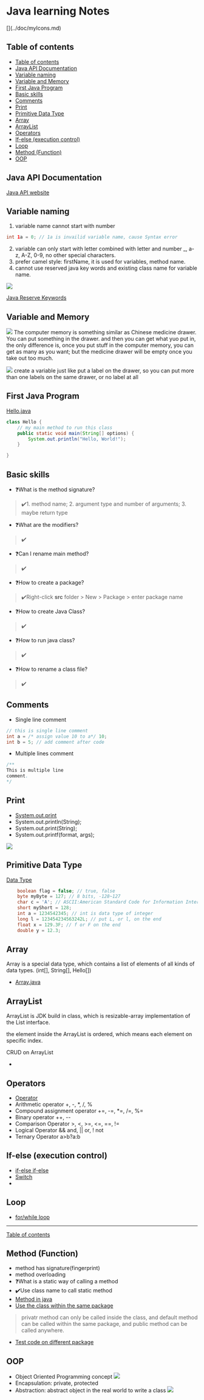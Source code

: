 <h1> Java learning Notes </h1>
[](../doc/myIcons.md)

## Table of contents
- [Table of contents](#table-of-contents)
- [Java API Documentation](#java-api-documentation)
- [Variable naming](#variable-naming)
- [Variable and Memory](#variable-and-memory)
- [First Java Program](#first-java-program)
- [Basic skills](#basic-skills)
- [Comments](#comments)
- [Print](#print)
- [Primitive Data Type](#primitive-data-type)
- [Array](#array)
- [ArrayList](#arraylist)
- [Operators](#operators)
- [If-else (execution control)](#if-else-execution-control)
- [Loop](#loop)
- [Method (Function)](#method-function)
- [OOP](#oop)
  


## Java API Documentation
[Java API website](https://docs.oracle.com/javase/8/docs/api/)

## Variable naming
1. variable name cannot start with number
```java
int 1a = 0; // 1a is invailid variable name, cause Syntax error
```
2. variable can only start with letter combined with letter and number _, a-z, A-Z, 0-9, no other special characters.
3. prefer camel style: firstName, it is used for variables, method name.
4. cannot use reserved java key words and existing class name for variable name.

![](images/javaKeywords.png)

[Java Reserve Keywords](https://docs.oracle.com/javase/tutorial/java/nutsandbolts/_keywords.html)

## Variable and Memory
![](images/chineseMedicine.jpg)
The computer memory is something similar as Chinese medicine drawer. You can put something in the drawer. and then you can get what yuo put in, the only difference is, once you put stuff in the computer memory, you can get as many as you want; but the medicine drawer will be empty once you take out too much.

![](images/memory.gif)
create a variable just like put a label on the drawer, so you can put more than one labels on the same drawer, or no label at all

## First Java Program
[Hello.java](../../hongkai/src/com/huaxia/hongkai/Hello.java)
```java
class Hello {
	// my main method to run this class
	public static void main(String[] options) {
		System.out.println("Hello, World!");
	}

}
```

## Basic skills
* ❓What is the method signature?
>✔️1. method name; 2. argument type and number of arguments; 3. maybe return type
* ❓What are the modifiers?
>✔️

* ❓Can I rename main method?
>✔️

* ❓How to create a package?
>✔️Right-click **src** folder > New > Package > enter package name

* ❓How to create Java Class?
>✔️

* ❓How to run java class?
>✔️

* ❓How to rename a class file?
>✔️

## Comments
* Single line comment
```java
// this is single line comment
int a = /* assign value 10 to a*/ 10;
int b = 5; // add comment after code
```
* Multiple lines comment
```java
/**
This is multiple line
comment.
*/
```

## Print
* [System.out.print](../../hongkai/src/com/huaxia/hongkai/Print.java)
* System.out.println(String);
* System.out.print(String);
* System.out.printf(format, args);

![](./images/languageBasics.png)

## Primitive Data Type
[Data Type](../../hongkai/src/com/huaxia/hongkai/DataType.java)
```java
	boolean flag = false; // true, false
	byte myByte = 127; // 8 bits, -128~127
	char c = 'A'; // ASCII:American Standard Code for Information Interchange, 7 bits
	short myShort = 128;
	int a = 1234542345; // int is data type of integer
	long l = 123454234563242L; // put L, or l, on the end
	float x = 129.3F; // f or F on the end
	double y = 12.3;
```
## Array
Array is a special data type, which contains a list of elements of all kinds of data types. (int[], String[], Hello[])
* [Array.java](../src/com/huaxia/hongkai/Array.java)

## ArrayList
ArrayList is JDK build in class, which is resizable-array implementation of the List interface.

the element inside the ArrayList is ordered, which means each element on specific index.

CRUD on ArrayList
* [](../src/com/huaxia/hongkai/MyArrayList.java)

## Operators
* [Operator](../../hongkai/src/com/huaxia/hongkai/Operators.java)
* Arithmetic operator +, -, *, /, %
* Compound assignment operator +=, -=, *=, /=, %=
* Binary operator ++, --
* Comparison Operator >, <, >=, <=, ==, !=
* Logical Operator  && and, || or, ! not
* Ternary Operator a>b?a:b

## If-else (execution control)
* [if-else if-else](../../hongkai/src/com/huaxia/hongkai/IfElse.java)
* [Switch](../src/com/huaxia/hongkai/Switch.java)
* 
## Loop
* [for/while loop](../../hongkai/src/com/huaxia/hongkai/Loop.java)

---
[Table of contents](#table-of-contents)

## Method (Function)
* method has signature(fingerprint)
* method overloading
* ❓What is a static way of calling a method
* ✔️Use class name to call static method
* [Method in java](../src/com/huaxia/hongkai/Method.java)
* [Use the class within the same package](../src/com/huaxia/hongkai/TestMethod.java)
>privatr method can only be called inside the class, and default method can be called within the same package, and public method can be called anywhere.
* [Test code on different package](../src/com/huaxia/test/TestMethod.java)

## OOP
* Object Oriented Programming concept
  ![](images/oop.png)
* Encapsulation: private, protected
* Abstraction: abstract object in the real world to write a class
  ![](images/ClassAbstraction.png)